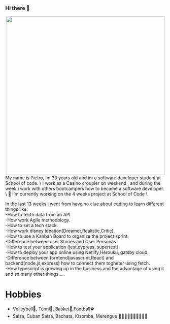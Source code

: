 ### Hi there 👋

<div style="text-align:center">
 <img src="https://scontent-lcy1-1.xx.fbcdn.net/v/t1.6435-9/37057264_10217729886979308_6583938552688541696_n.jpg?_nc_cat=104&ccb=1-5&_nc_sid=b9115d&_nc_ohc=YWiS6djQBoEAX8EenFs&_nc_ht=scontent-lcy1-1.xx&oh=00_AT8Y16RJNGCuK-Eh2_99AQ125BPhSqG5zWF47nnd2rI01w&oe=6235D699" data-canonical-src="https://gyazo.com/eb5c5741b6a9a16c692170a41a49c858.png" width="500" height="500"/>
 </div>
My name is Pietro, Im 33 years old and im a software developer student at School of code. \
I work as a Casino croupier on weekend , and during the week i work with others bootcampers how to became a software developer. \
 🔭 I’m currently working on the 4 weeks project at School of  Code \
 
 
In the last 13 weeks i went from have no clue about coding to learn different things like: \
 -How to fecth data from an API\
 -How work Agile methodology.\
 -How to set a tech stack. \
 -How work disney ideation(Dreamer,Realistic,Critic). \
 -How to use a Kanban Board to organize the project sprint. \
 -Difference between user Stories and User Personas. \
 -How to test your application (jest,cypress, supertest). \
 -How to deploy your app online using Netlify,Herouku, gatsby cloud. \
 -Difference between forntend(javascript,React) and backend(node.js,express) how to connect them togheter using fetch. \
 -How typescript is growing up in the business and the advantage of using it and so many  other things.....
 
 # Hobbies
 
 - Volleyball🏐, Tenni🎾, Basket🏀,Football⚽️ 
 - Salsa, Cuban Salsa, Bachata, Kizomba, Merengue 🕺🏾🕺🏾🕺🏾🕺🏾🕺🏾 
 


 
 
 

